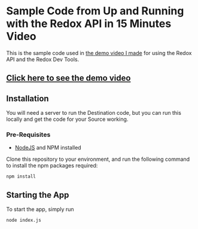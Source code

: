 # Sample Code from Up and Running with the Redox API in 15 Minutes Video  
This is the sample code used in [the demo video I made](https://www.youtube.com/watch?v=4_CURkT_fCo) for using the Redox API and the Redox Dev Tools. 

## [Click here to see the demo video](https://www.youtube.com/watch?v=4_CURkT_fCo)

## Installation
You will need a server to run the Destination code, but you can run this locally and get the code for your Source working. 

### Pre-Requisites
- [NodeJS](https://nodejs.org) and NPM installed

Clone this repository to your environment, and run the following command to install the npm packages required:
```
npm install
```

## Starting the App
To start the app, simply run
```
node index.js
```  
